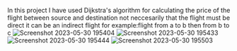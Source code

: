 In this project I have used Dijkstra's algorithm for calculating the price of the flight between source and destination not neccesarily that the flight must be direct it can be an indirect flight for example:flight from a to b then from b to c
![Screenshot 2023-05-30 195404](https://github.com/Pruthvij008/FLIGHT_GUIDE/assets/121214685/90c91f4f-113f-4925-99ec-44d957ab43c4)
![Screenshot 2023-05-30 195433](https://github.com/Pruthvij008/FLIGHT_GUIDE/assets/121214685/6b261cd4-65c0-4ccb-a531-8d265accff1e)
![Screenshot 2023-05-30 195444](https://github.com/Pruthvij008/FLIGHT_GUIDE/assets/121214685/427b6555-68d1-41ad-82aa-6e4fda9e5238)
![Screenshot 2023-05-30 195503](https://github.com/Pruthvij008/FLIGHT_GUIDE/assets/121214685/52d11edc-8304-456f-b281-31e9808951c7)
